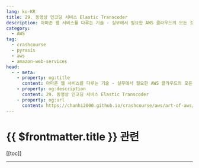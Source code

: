 ```yaml
---
lang: ko-KR
title: 29. 동영상 인코딩 서비스 Elastic Transcoder
description: 아마존 웹 서비스를 다루는 기술 - 실무에서 필요한 AWS 클라우드의 모든 것! > 29. 동영상 인코딩 서비스 Elastic Transcoder
category:
  - AWS
tag: 
  - crashcourse
  - pyrasis
  - aws 
  - amazon-web-services
head:
  - - meta:
    - property: og:title
      content: 아마존 웹 서비스를 다루는 기술 - 실무에서 필요한 AWS 클라우드의 모든 것! > 29. 동영상 인코딩 서비스 Elastic Transcoder
    - property: og:description
      content: 29. 동영상 인코딩 서비스 Elastic Transcoder
    - property: og:url
      content: https://chanhi2000.github.io/crashcourse/aws/art-of-aws/29.html
---
```


# {{ $frontmatter.title }} 관련

[[toc]]

---

<TagLinks />